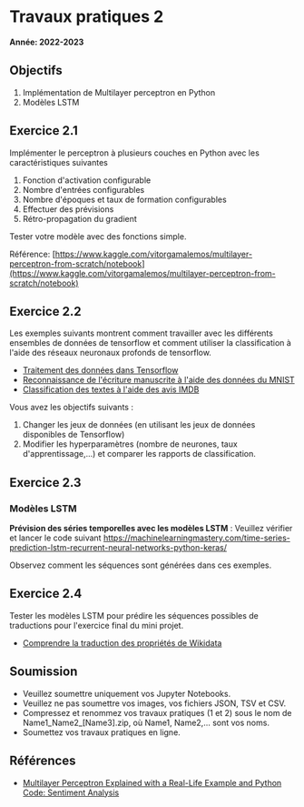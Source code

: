 # Travaux pratiques 2

**Année: 2022-2023**

## Objectifs
1. Implémentation de Multilayer perceptron en Python
2. Modèles LSTM

## Exercice 2.1

Implémenter le perceptron à plusieurs couches en Python avec les caractéristiques suivantes
1. Fonction d'activation configurable
2. Nombre d'entrées configurables 
3. Nombre d'époques et taux de formation configurables
4. Effectuer des prévisions
5. Rétro-propagation du gradient

Tester votre modèle avec des fonctions simple.

Référence: [https://www.kaggle.com/vitorgamalemos/multilayer-perceptron-from-scratch/notebook](https://www.kaggle.com/vitorgamalemos/multilayer-perceptron-from-scratch/notebook)

## Exercice 2.2

Les exemples suivants montrent comment travailler avec les différents ensembles de données de tensorflow et comment utiliser la classification à l'aide des réseaux neuronaux profonds de tensorflow.

 - [Traitement des données dans Tensorflow](../Projet/Data.ipynb)
 - [Reconnaissance de l'écriture manuscrite à l'aide des données du MNIST](../Projet/Introduction.ipynb)
 - [Classification des textes à l'aide des avis IMDB](../Projet/Textes.ipynb)
 
Vous avez les objectifs suivants :
1. Changer les jeux de données (en utilisant les jeux de données disponibles de Tensorflow)
2. Modifier les hyperparamètres (nombre de neurones, taux d'apprentissage,...) et comparer les rapports de classification.

## Exercice 2.3

### Modèles LSTM

**Prévision des séries temporelles avec les modèles LSTM** : Veuillez vérifier et lancer le code suivant
<https://machinelearningmastery.com/time-series-prediction-lstm-recurrent-neural-networks-python-keras/>

Observez comment les séquences sont générées dans ces exemples.

## Exercice 2.4
Tester les modèles LSTM pour prédire les séquences possibles de traductions pour l'exercice final du mini projet.
 - [Comprendre la traduction des propriétés de Wikidata](../Projet/miniprojet-notebook.ipynb)

## Soumission
- Veuillez soumettre uniquement vos Jupyter Notebooks.
- Veuillez ne pas soumettre vos images, vos fichiers JSON, TSV et CSV.
- Compressez et renommez vos travaux pratiques (1 et 2) sous le nom de Name1_Name2_[Name3].zip, où Name1, Name2,... sont vos noms.
- Soumettez vos travaux pratiques en ligne.

## Références
- [Multilayer Perceptron Explained with a Real-Life Example and Python Code: Sentiment Analysis](https://towardsdatascience.com/multilayer-perceptron-explained-with-a-real-life-example-and-python-code-sentiment-analysis-cb408ee93141)
